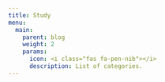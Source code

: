 ```yaml
---
title: Study
menu:
  main:
    parent: blog
    weight: 2
    params:
      icon: <i class="fas fa-pen-nib"></i>
      description: List of categories.
---
```

